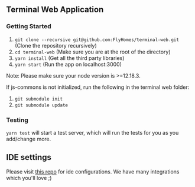 ## Terminal Web Application

### Getting Started

1. `git clone --recursive git@github.com:FlyHomes/terminal-web.git` (Clone the repository recursively)
2. `cd terminal-web` (Make sure you are at the root of the directory)
3. `yarn install` (Get all the third party libraries)
4. `yarn start` (Run the app on localhost:3000)

Note: Please make sure your node version is >=12.18.3.

If js-commons is not initialized, run the following in the terminal web folder:
1. `git submodule init`
2. `git submodule update`

### Testing
`yarn test` will start a test server, which will run the tests for you as you add/change more.

## IDE settings

Please visit [this repo](https://github.com/FlyHomes/ide-configurations) for ide configurations. We have many integrations which you'll love ;)

